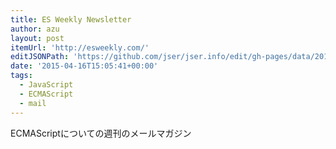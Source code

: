 ```yaml
---
title: ES Weekly Newsletter
author: azu
layout: post
itemUrl: 'http://esweekly.com/'
editJSONPath: 'https://github.com/jser/jser.info/edit/gh-pages/data/2015/04/index.json'
date: '2015-04-16T15:05:41+00:00'
tags:
  - JavaScript
  - ECMAScript
  - mail
---
```

ECMAScriptについての週刊のメールマガジン
